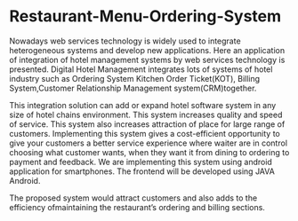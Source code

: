 # Restaurant-Menu-Ordering-System
Nowadays web services technology is widely used to integrate heterogeneous systems and develop new applications. Here an application of integration of hotel management systems by web services technology is presented. Digital Hotel Management integrates lots of systems of hotel industry such as Ordering System Kitchen Order Ticket(KOT), Billing System,Customer Relationship Management system(CRM)together. 

This integration solution can add or expand hotel software system in any size of hotel chains environment. This system increases quality and speed of service. This system also increases attraction of place for large range of customers. Implementing this system gives a cost-efficient opportunity to give your customers a better service experience where waiter are in control choosing what customer wants, when they want it from dining to ordering to payment and feedback. We are implementing this system using android application for smartphones. The frontend will be developed using JAVA Android.

The proposed system would attract customers and also adds to the efficiency ofmaintaining the restaurant’s ordering and billing sections.
